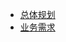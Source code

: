 

- [总体规划](https://www.kdocs.cn/view/l/coyQUdWLd9gA)
- [业务需求](https://www.kdocs.cn/view/l/cqfUOvPj9Ife)
